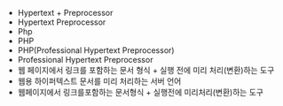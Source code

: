 ﻿- Hypertext + Preprocessor
- Hypertext Preprocessor
- Php
- PHP
- PHP(Professional Hypertext Preprocessor)
- Professional Hypertext Preprocessor
- 웹 페이지에서 링크를 포함하는 문서 형식 + 실행 전에 미리 처리(변환)하는 도구
- 웹용 하이퍼텍스트 문서를 미리 처리하는 서버 언어
- 웹페이지에서 링크를포함하는 문서형식 + 실행전에 미리처리(변환)하는 도구
